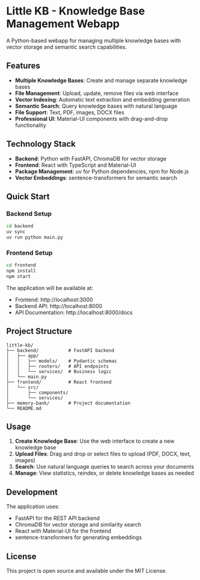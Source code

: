 # Little KB - Knowledge Base Management Webapp

A Python-based webapp for managing multiple knowledge bases with vector storage and semantic search capabilities.

## Features

- **Multiple Knowledge Bases**: Create and manage separate knowledge bases
- **File Management**: Upload, update, remove files via web interface
- **Vector Indexing**: Automatic text extraction and embedding generation
- **Semantic Search**: Query knowledge bases with natural language
- **File Support**: Text, PDF, images, DOCX files
- **Professional UI**: Material-UI components with drag-and-drop functionality

## Technology Stack

- **Backend**: Python with FastAPI, ChromaDB for vector storage
- **Frontend**: React with TypeScript and Material-UI
- **Package Management**: uv for Python dependencies, npm for Node.js
- **Vector Embeddings**: sentence-transformers for semantic search

## Quick Start

### Backend Setup
```bash
cd backend
uv sync
uv run python main.py
```

### Frontend Setup
```bash
cd frontend
npm install
npm start
```

The application will be available at:
- Frontend: http://localhost:3000
- Backend API: http://localhost:8000
- API Documentation: http://localhost:8000/docs

## Project Structure

```
little-kb/
├── backend/           # FastAPI backend
│   ├── app/
│   │   ├── models/    # Pydantic schemas
│   │   ├── routers/   # API endpoints
│   │   └── services/  # Business logic
│   └── main.py
├── frontend/          # React frontend
│   └── src/
│       ├── components/
│       └── services/
├── memory-bank/       # Project documentation
└── README.md
```

## Usage

1. **Create Knowledge Base**: Use the web interface to create a new knowledge base
2. **Upload Files**: Drag and drop or select files to upload (PDF, DOCX, text, images)
3. **Search**: Use natural language queries to search across your documents
4. **Manage**: View statistics, reindex, or delete knowledge bases as needed

## Development

The application uses:
- FastAPI for the REST API backend
- ChromaDB for vector storage and similarity search
- React with Material-UI for the frontend
- sentence-transformers for generating embeddings

## License

This project is open source and available under the MIT License.
